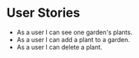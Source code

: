 # User Stories

- As a user I can see one garden's plants.
- As a user I can add a plant to a garden.
- As a user I can delete a plant.
